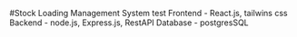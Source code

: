 #Stock Loading Management System
test
Frontend - React.js, tailwins css
Backend - node.js,  Express.js, RestAPI
Database - postgresSQL